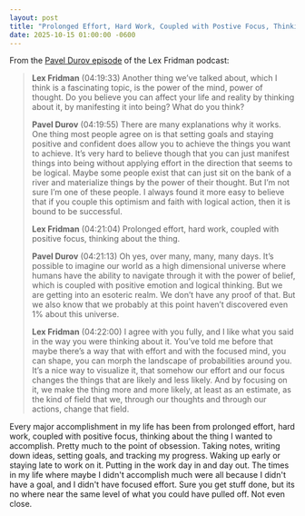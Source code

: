 ```yaml
---
layout: post
title: "Prolonged Effort, Hard Work, Coupled with Postive Focus, Thinking About the Thing"
date: 2025-10-15 01:00:00 -0600
---
```


From the [Pavel Durov episode][1] of the Lex Fridman podcast:

> **Lex Fridman** (04:19:33) Another thing we’ve talked about, which I think is a fascinating topic, is the power of the mind, power of thought. Do you believe you can affect your life and reality by thinking about it, by manifesting it into being? What do you think?
>
> **Pavel Durov** (04:19:55) There are many explanations why it works. One thing most people agree on is that setting goals and staying positive and confident does allow you to achieve the things you want to achieve. It’s very hard to believe though that you can just manifest things into being without applying effort in the direction that seems to be logical. Maybe some people exist that can just sit on the bank of a river and materialize things by the power of their thought. But I’m not sure I’m one of these people. I always found it more easy to believe that if you couple this optimism and faith with logical action, then it is bound to be successful.
>
> **Lex Fridman** (04:21:04) Prolonged effort, hard work, coupled with positive focus, thinking about the thing.
>
> **Pavel Durov** (04:21:13) Oh yes, over many, many, many days. It’s possible to imagine our world as a high dimensional universe where humans have the ability to navigate through it with the power of belief, which is coupled with positive emotion and logical thinking. But we are getting into an esoteric realm. We don’t have any proof of that. But we also know that we probably at this point haven’t discovered even 1% about this universe.
>
> **Lex Fridman** (04:22:00) I agree with you fully, and I like what you said in the way you were thinking about it. You’ve told me before that maybe there’s a way that with effort and with the focused mind, you can shape, you can morph the landscape of probabilities around you. It’s a nice way to visualize it, that somehow our effort and our focus changes the things that are likely and less likely. And by focusing on it, we make the thing more and more likely, at least as an estimate, as the kind of field that we, through our thoughts and through our actions, change that field.

Every major accomplishment in my life has been from prolonged effort, hard work, coupled with positive focus, thinking about the thing I wanted to accomplish. Pretty much to the point of obsession. Taking notes, writing down ideas, setting goals, and tracking my progress. Waking up early or staying late to work on it. Putting in the work day in and day out. The times in my life where maybe I didn't accomplish much were all because I didn't have a goal, and I didn't have focused effort. Sure you get stuff done, but its no where near the same level of what you could have pulled off. Not even close.

[1]: https://www.youtube.com/watch?v=qjPH9njnaVU
